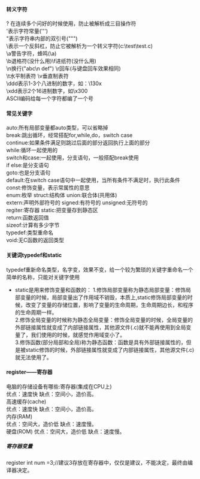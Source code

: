 #### 转义字符
\? 在连续多个问好的时候使用，防止被解析成三目操作符<br>
\'表示字符常量('\'')<br>
\"表示字符串内部的双引号("\"")<br>
\\表示一个反斜杠，防止它被解析为一个转义字符(c:\\test\\test.c)<br>
\a警告字符，蜂鸣(\a)<br>
\b退格符(没什么用)\f进纸符(没什么用)<br>
\n换行("abc\n def") \r回车(与键盘回车效果相同)<br>
\t水平制表符 \v垂直制表符<br>
\ddd表示1-3个八进制的数字，如：\130x<br>
\xdd表示2个16进制数字，如\x300<br>
ASCII编码给每一个字符都编了一个号<br>
#### 常见关键字
auto:所有局部变量都auto类型，可以省略掉<br>
break:跳出循环，经常搭配for,while,do，switch case<br>
continue:如果条件满足则跳过后面的部分返回执行上面的部分<br>
while:循环一起使用的<br>
switch和case:一起使用，分支语句，一般搭配break使用<br>
if else:是分支语句<br>
goto:也是分支语句<br>
default:在switch case语句中一起使用，当所有条件不满足时，执行此条件<br>
const:修饰变量，表示常属性的意思<br>
enum:枚举  struct:结构体 union:联合体(共用体)<br>
extern:声明外部符号的 signed:有符号的 unsigned:无符号的<br>
regiter:寄存器 static:把变量存到静态区<br>
return:函数返回值<br>
sizeof:计算有多少字节<br>
typedef:类型重命名<br>
void:无C函数的返回类型<br>
#### 关键词typedef和static
typedef重新命名类型，名字变，效果不变，给一个较为繁琐的关键字重命名一个简单的名称，只能对关键字使用<br>
+ static是用来修饰变量和函数的：
  1.修饰局部变量称为静态局部变量：修饰局部变量的时候，局部变量出了作用域不销毁，本质上,static修饰局部变量的时候，改变了变量的存储位置，影响了变量的生命周期，生命周期边长，和程序的生命周期一样。<br>
  2.修饰全局变量的时候称为静态全局变量：修饰全局变量的时候，全局变量的外部链接属性就变成了内部链接属性，其他源文件(.c)就不能再使用到全局变量了，我们使用的时候，就感觉作用域变小了。<br>
  3.修饰函数(部分局部和全局)称为静态函数：函数是具有外部链接属性的，但是被static修饰的时候，外部链接属性就变成了内部链接属性，其他源文件(.c)就无法使用了。
#### register——寄存器
电脑的存储设备有哪些:寄存器(集成在CPU上)<br>
优点：速度快 缺点：空间小，造价高。<br>
高速缓存(cache)<br>
优点：速度快 缺点：空间小，造价高。<br>
内存(RAM)<br>
优点：空间大，造价低 缺点：速度慢。<br>
硬盘(ROM)
优点：空间大，造价低 缺点：速度慢。<br>
##### 寄存器变量
register int num =3;//建议3存放在寄存器中，仅仅是建议，不能决定，最终由编译器决定。<br>
